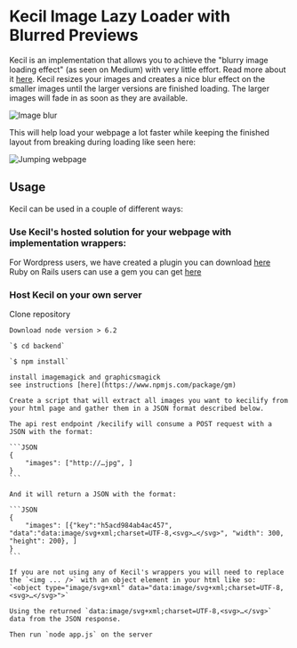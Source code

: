 # Kecil Image Lazy Loader with Blurred Previews

Kecil is an implementation that allows you to achieve the "blurry image loading effect" (as seen on Medium) with very little effort. Read more about it [here](https://jmperezperez.com/medium-image-progressive-loading-placeholder). Kecil resizes your images and creates a nice blur effect on the smaller images until the larger versions are finished loading. The larger images will fade in as soon as they are available.

![Image blur](https://css-tricks.com/wp-content/uploads/2015/12/blur.gif)

This will help load your webpage a lot faster while keeping the finished layout from breaking during loading like seen here:

![Jumping webpage](http://aspiringwebdev.com/wp-content/uploads/2015/03/meal-plan-load-no-padding-bottom.gif)

## Usage

Kecil can be used in a couple of different ways:

### Use Kecil's hosted solution for your webpage with implementation wrappers:

For Wordpress users, we have created a plugin you can download [here](https://something.com)
Ruby on Rails users can use a gem you can get [here](https://something.com)

### Host Kecil on your own server

Clone repository
    
    Download node version > 6.2 

    `$ cd backend`
    
    `$ npm install`
    
    install imagemagick and graphicsmagick
    see instructions [here](https://www.npmjs.com/package/gm)
    
    Create a script that will extract all images you want to kecilify from your html page and gather them in a JSON format described below.
    
    The api rest endpoint /kecilify will consume a POST request with a JSON with the format:
    
    ```JSON
    {
        "images": ["http://…jpg", ]
    }
    ```
    
    And it will return a JSON with the format:
    
    ```JSON
    {
        "images": [{"key":"h5acd984ab4ac457", "data":"data:image/svg+xml;charset=UTF-8,<svg>…</svg>", "width": 300, "height": 200}, ]
    }
    ```
    
    If you are not using any of Kecil's wrappers you will need to replace the `<img ... />` with an object element in your html like so: `<object type="image/svg+xml" data="data:image/svg+xml;charset=UTF-8,<svg>…</svg>">` 
    
    Using the returned `data:image/svg+xml;charset=UTF-8,<svg>…</svg>` data from the JSON response.
    
    Then run `node app.js` on the server
